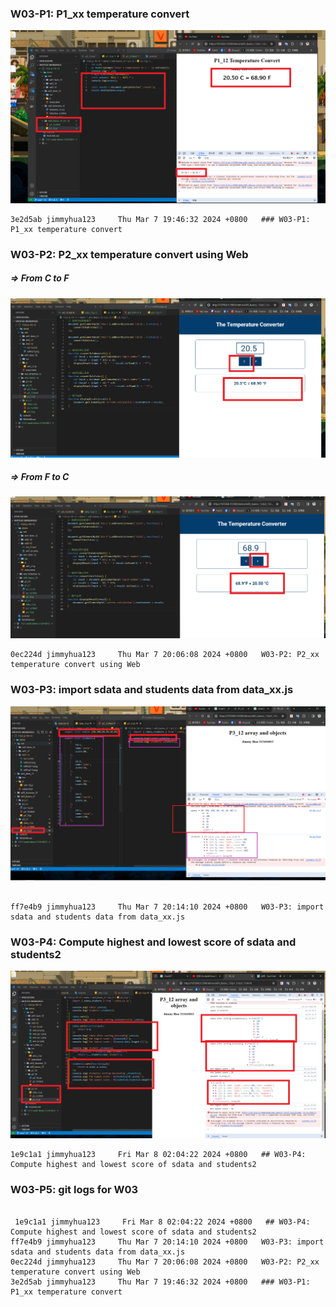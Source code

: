 ### W03-P1: P1_xx temperature convert
 
![](w03-p1.png)

```
3e2d5ab jimmyhua123     Thu Mar 7 19:46:32 2024 +0800   ### W03-P1: P1_xx temperature convert
```
### W03-P2: P2_xx temperature convert using Web
 
##### => From C to F
 
![](w03-p2-1.png)
 
##### => From F to C
 
![](w03-p2-2.png)

```
0ec224d jimmyhua123     Thu Mar 7 20:06:08 2024 +0800   W03-P2: P2_xx temperature convert using Web
```
### W03-P3: import sdata and students data from data_xx.js
 
 
![](w03-p3.png)

```

ff7e4b9 jimmyhua123     Thu Mar 7 20:14:10 2024 +0800   W03-P3: import sdata and students data from data_xx.js  
```
### W03-P4: Compute highest and lowest score of sdata and students2

![](w03-p4.png)
```
1e9c1a1 jimmyhua123     Fri Mar 8 02:04:22 2024 +0800   ## W03-P4: Compute highest and lowest score of sdata and students2
```

### W03-P5: git logs for W03
 
```

 1e9c1a1 jimmyhua123     Fri Mar 8 02:04:22 2024 +0800   ## W03-P4: Compute highest and lowest score of sdata and students2
ff7e4b9 jimmyhua123     Thu Mar 7 20:14:10 2024 +0800   W03-P3: import sdata and students data from data_xx.js      
0ec224d jimmyhua123     Thu Mar 7 20:06:08 2024 +0800   W03-P2: P2_xx temperature convert using Web
3e2d5ab jimmyhua123     Thu Mar 7 19:46:32 2024 +0800   ### W03-P1: P1_xx temperature convert
 
```
